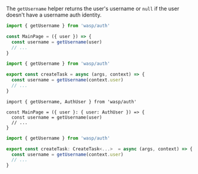 The `getUsername` helper returns the user's username or `null` if the user doesn't have a username auth identity.

<Tabs groupId="js-ts">
<TabItem value="js" label="JavaScript">

```jsx title="src/MainPage.jsx"
import { getUsername } from 'wasp/auth'

const MainPage = ({ user }) => {
  const username = getUsername(user)
  // ...
}
```

```js title=src/tasks.js
import { getUsername } from 'wasp/auth'

export const createTask = async (args, context) => {
  const username = getUsername(context.user)
  // ...
}
```


</TabItem>
<TabItem value="ts" label="TypeScript">

```tsx title="src/MainPage.tsx"
import { getUsername, AuthUser } from 'wasp/auth'

const MainPage = ({ user }: { user: AuthUser }) => {
  const username = getUsername(user)
  // ...
}
```

```ts title=src/tasks.ts
import { getUsername } from 'wasp/auth'

export const createTask: CreateTask<...>  = async (args, context) => {
  const username = getUsername(context.user)
  // ...
}
```

</TabItem>
</Tabs>